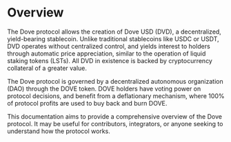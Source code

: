 # Overview

The Dove protocol allows the creation of Dove USD (DVD), a decentralized, yield-bearing stablecoin. Unlike traditional stablecoins like USDC or USDT, DVD operates without centralized control, and yields interest to holders through automatic price appreciation, similar to the operation of liquid staking tokens (LSTs). All DVD in existence is backed by cryptocurrency collateral of a greater value.

The Dove protocol is governed by a decentralized autonomous organization (DAO) through the DOVE token. DOVE holders have voting power on protocol decisions, and benefit from a deflationary mechanism, where 100% of protocol profits are used to buy back and burn DOVE.

This documentation aims to provide a comprehensive overview of the Dove protocol. It may be useful for contributors, integrators, or anyone seeking to understand how the protocol works.

